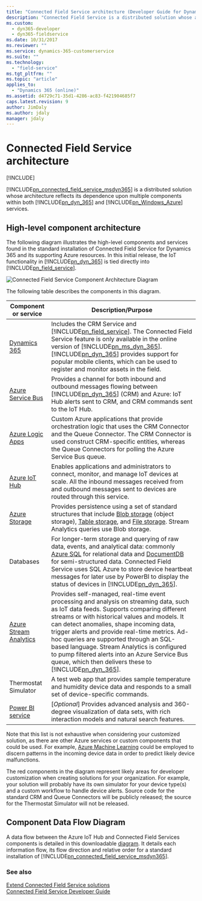 ```yaml
---
title: "Connected Field Service architecture (Developer Guide for Dynamics 365 Customer Engagement) | MicrosoftDocs"
description: "Connected Field Service is a distributed solution whose architecture reflects its dependence upon multiple components within both Dynamics 365 and Microsoft Azure services."
ms.custom:
  - dyn365-developer
  - dyn365-fieldservice
ms.date: 10/31/2017
ms.reviewer: ""
ms.service: dynamics-365-customerservice
ms.suite: ""
ms.technology: 
  - "field-service"
ms.tgt_pltfrm: ""
ms.topic: "article"
applies_to: 
  - "Dynamics 365 (online)"
ms.assetid: d4729c71-35d1-4286-ac83-f421904685f7
caps.latest.revision: 9
author: JimDaly
ms.author: jdaly
manager: jdaly
---
```

# Connected Field Service architecture

[!INCLUDE[](../../includes/cc_applies_to_update_9_0_0.md)]

[!INCLUDE[pn_connected_field_service_msdyn365](../../includes/pn-connected-field-service-msdyn365.md)] is a distributed solution whose architecture reflects its dependence upon multiple components within both [!INCLUDE[pn_dyn_365](../../includes/pn-dyn-365.md)] and [!INCLUDE[pn_Windows_Azure](../../includes/pn-windows-azure.md)] services.  
  
## High-level component architecture  
 The following diagram illustrates the high-level components and services found in the standard installation of Connected Field Service for Dynamics 365 and its supporting Azure resources. In this initial release, the IoT functionality in [!INCLUDE[pn_dyn_365](../../includes/pn-dyn-365.md)] is tied directly into [!INCLUDE[pn_field_service](../../includes/pn-field-service.md)].  
  
 ![Connected Field Service Component Architecture Diagram](../media/iot-component-architecture-diagram-1.jpg "Connected Field Service Component Architecture Diagram")  
  
 The following table describes the components in this diagram.  
  
|Component or service|Description/Purpose|  
|--------------------------|--------------------------|  
|[Dynamics 365](http://www.microsoft.com/dynamics/dynamics-365)|Includes the CRM Service and [!INCLUDE[pn_field_service](../../includes/pn-field-service.md)].  The Connected Field Service feature is only available in the online version of [!INCLUDE[pn_ms_dyn_365](../../includes/pn-ms-dyn-365.md)]. [!INCLUDE[pn_dyn_365](../../includes/pn-dyn-365.md)] provides support for popular mobile clients, which can be used to register and monitor assets in the field.|  
|[Azure Service Bus](https://azure.microsoft.com/services/service-bus/)|Provides a channel for both inbound and outbound messages flowing between [!INCLUDE[pn_dyn_365](../../includes/pn-dyn-365.md)] (CRM) and Azure: IoT Hub alerts sent to CRM, and CRM commands sent to the IoT Hub.|  
|[Azure Logic Apps](https://azure.microsoft.com/services/logic-apps/)|Custom Azure applications that provide orchestration logic that uses the CRM Connector and the Queue Connector. The CRM Connector is used construct CRM-specific entities, whereas the Queue Connectors for polling the Azure Service Bus queue.|  
|[Azure IoT Hub](https://azure.microsoft.com/services/iot-hub/)|Enables applications and administrators to connect, monitor, and manage IoT devices at scale. All the inbound messages received from and outbound messages sent to devices are routed through this service.|  
|[Azure Storage](https://azure.microsoft.com/services/storage/)|Provides persistence using a set of standard structures that include [Blob storage](https://azure.microsoft.com/services/storage/blobs/) (object storage), [Table storage](https://azure.microsoft.com/services/storage/tables/), and [File storage](https://azure.microsoft.com/services/storage/files/). Stream Analytics queries use Blob storage.|  
|Databases|For longer-term storage and querying of raw data, events, and analytical data: commonly [Azure SQL](https://azure.microsoft.com/services/sql-database/) for relational data and [DocumentDB](https://azure.microsoft.com/services/documentdb/) for semi-structured data. Connected Field Service uses SQL Azure to store device heartbeat messages for later use by PowerBI to display the status of devices in [!INCLUDE[pn_dyn_365](../../includes/pn-dyn-365.md)].|  
|[Azure Stream Analytics](https://azure.microsoft.com/services/stream-analytics)|Provides self-managed, real-time event processing and analysis on streaming data, such as IoT data feeds.  Supports comparing different streams or with historical values and models. It can detect anomalies, shape incoming data, trigger alerts and provide real-time metrics. Ad-hoc queries are supported through an SQL-based language.  Stream Analytics is configured to pump filtered alerts into an Azure Service Bus queue, which then delivers these to [!INCLUDE[pn_dyn_365](../../includes/pn-dyn-365.md)].|  
|Thermostat Simulator|A test web app that provides sample temperature and humidity device data and responds to a small set of device-specific commands.|  
|[Power BI service](https://powerbi.microsoft.com/)|[*Optional*] Provides advanced analysis and 360-degree visualization of data sets, with rich interaction models and natural search features.|  
  
 Note that this list is not exhaustive when considering your customized solution, as there are other Azure services or custom components that could be used.  For example, [Azure Machine Learning](https://azure.microsoft.com/services/machine-learning/) could be employed to discern patterns in the incoming device data in order to predict likely device malfunctions.  
  
 The red components in the diagram represent likely areas for developer customization when creating solutions for your organization.  For example, your solution will probably have its own simulator for your device type(s) and a custom workflow to handle device alerts.  Source code for the standard CRM and Queue Connectors will be publicly released; the source for the Thermostat Simulator will not be released.  
  
## Component Data Flow Diagram  
 A data flow between the Azure IoT Hub and Connected Field Services components is detailed in this downloadable [diagram](http://download.microsoft.com/download/3/A/7/3A744B76-3E04-49F5-A30B-938400CEB73E/AzureIoTCfsDataFlowDiagram.jpg). It details each information flow, its flow direction and relative order for a standard installation of [!INCLUDE[pn_connected_field_service_msdyn365](../../includes/pn-connected-field-service-msdyn365.md)].  
  
### See also  
 [Extend Connected Field Service solutions](extend-connected-field-service-solutions.md)     
 [Connected Field Service Developer Guide](connected-field-service-developer-guide.md)
